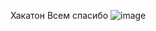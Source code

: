 Хакатон Всем спасибо ![image](https://github.com/dmitrychupakhin/Lectorium/assets/108818330/e56388a4-772c-449f-b191-22626bb444c3)
